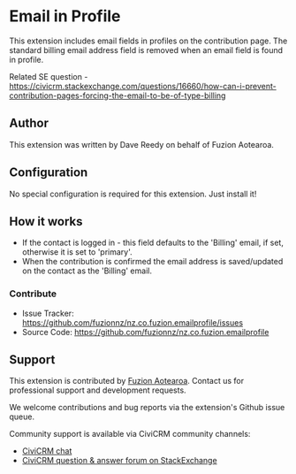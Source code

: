 # Email in Profile

This extension includes email fields in profiles on the contribution page. The standard billing email address field is removed when an email field is found in profile.

Related SE question - https://civicrm.stackexchange.com/questions/16660/how-can-i-prevent-contribution-pages-forcing-the-email-to-be-of-type-billing

## Author

This extension was written by Dave Reedy on behalf of Fuzion Aotearoa.

## Configuration

No special configuration is required for this extension. Just install it!

## How it works

- If the contact is logged in - this field defaults to the 'Billing' email, if set, otherwise it is set to 'primary'.
- When the contribution is confirmed the email address is saved/updated on the contact as the 'Billing' email.

### Contribute

- Issue Tracker: https://github.com/fuzionnz/nz.co.fuzion.emailprofile/issues
- Source Code: https://github.com/fuzionnz/nz.co.fuzion.emailprofile

## Support

This extension is contributed by [Fuzion Aotearoa](https://www.fuzion.co.nz). Contact us for professional support and development requests.

We welcome contributions and bug reports via the extension's Github issue queue.

Community support is available via CiviCRM community channels:

* [CiviCRM chat](https://chat.civicrm.org)
* [CiviCRM question & answer forum on StackExchange](https://civicrm.stackexchange.com)
